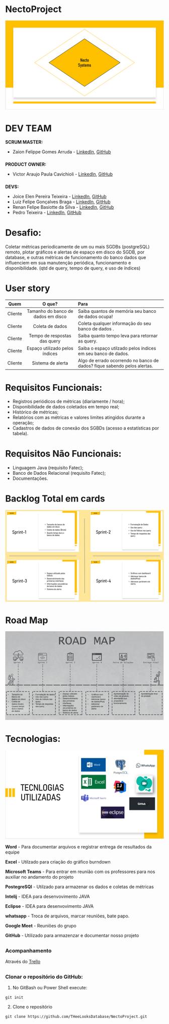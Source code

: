 <h1>NectoProject</h1>

<p align="center">
  <img src="https://github.com/THeeLooksDatabase/NectoProject/blob/main/docs/logofinal.PNG">
  
<h1 align="left">DEV TEAM</h1>
 
<strong>SCRUM MASTER:</strong>
- Zaion Felippe Gomes Arruda - [LinkedIn](https://www.linkedin.com/in/zaion-gomes-b17657214/), [GitHub](https://github.com/ZaionKun)
###
<strong>PRODUCT OWNER:</strong>
- Victor Araujo Paula Cavichioli - [LinkedIn](https://www.linkedin.com/in/victor-araujo-paula-cavichioli-9ab48418b/), [GitHub](https://github.com/VictorCavichioli)
###
<strong>DEVS:</strong>
- Joice Elen Pereira Teixeira - [LinkedIn](https://www.linkedin.com/in/joice-elen-2a6309207/), [GitHub](https://github.com/jojoka1)
- Luiz Felipe Gonçalves Braga - [LinkedIn](https://www.linkedin.com/in/luiz-felipe-gon%C3%A7alves-braga-613179200/), [GitHub](https://github.com/Obrag)
- Renan Felipe Basiotte da Silva - [LinkedIn](https://www.linkedin.com/in/renan-basiotte-b8570314a/), [GitHub](https://github.com/renanbst)
- Pedro Teixeira - [LinkedIn](https://www.linkedin.com/in/pedrolteixeira/), [GitHub](https://github.com/pedr0luis)  


<h1 align="left">Desafio:</h1>

Coletar métricas periodicamente de um ou mais SGDBs (postgreSQL) remoto, plotar gráficos e alertas de espaço em disco do SGDB, por database, e outras métricas de funcionamento do banco dados que influenciem em sua manutenção periódica, funcionamento e disponibilidade. (qtd de query, tempo de query, e uso de índices)

<h1 align="left">User story</h1>
  
  <table>
<thead>
<tr>
<th align="center">Quem</th>
<th align="center">O que?</th>
<th align="left">Para</th>
</tr>
</thead>
<tbody>
<tr>
<td align="center">Cliente</td>
<td align="center">Tamanho do banco de dados em disco</td>
<td align="left">Saiba quantos de memória seu banco de dados ocupa!</td>
</tr>
<tr>
<td align="center">Cliente</td>
<td align="center">Coleta de dados</td>
<td align="left">Coleta qualquer informação do seu banco de dados .</td>
</tr>
<tr>
<td align="center">Cliente</td>
<td align="center">Tempo de respostas das query</td>
<td align="left">Saiba quanto tempo leva para retornar as query.</td>
</tr>
<tr>
<td align="center">Cliente</td>
<td align="center">Espaço utilizado pelos índices</td>
<td align="left">Saiba o espaço utilzado pelos índices em seu banco de dados.</td>
</tr>
<tr>
<td align="center">Cliente</td>
<td align="center">Sistema de alerta</td>
<td align="left">Algo de errado ocorrendo no banco de dados? fique sabendo pelos alertas.</td>
</tr>
</tbody>
</table>

<h1 align="left">Requisitos Funcionais:</h1>

- Registros periódicos de métricas (diariamente / hora);
- Disponibilidade de dados coletados em tempo real;
- Histórico de métricas;
- Relatórios com as métricas e valores limites atingidos durante a operação;
- Cadastros de dados de conexão dos SGBDs (acesso a estatísticas por tabela).

<h1 align="left">Requisitos Não Funcionais:</h1>

- Linguagem Java (requisito Fatec);
- Banco de Dados Relacional (requisito Fatec);
- Documentações.

<h1 align="left"Tecnologias utilizadas:</h1>

<h1 align="left">Backlog Total em cards</h1>
<p align="center">
  <img src="https://github.com/THeeLooksDatabase/NectoProject/blob/main/docs/backlogeral1.PNG">

<h1 align="left">Road Map</h1>
<p align="center">
  <img src="https://github.com/THeeLooksDatabase/NectoProject/blob/main/docs/road%20map.PNG">  
  
<h1 align="left">Tecnologias:</h1>
<p align="center">
  <img src="https://github.com/THeeLooksDatabase/NectoProject/blob/main/docs/tecnologias.jpeg">

<strong>Word</strong>  - Para documentar arquivos e registrar entrega de resultados da equipe

<strong>Excel</strong>  - Utilzado para criação do gráfico burndown 

<strong>Microsoft Teams</strong>  - Para entrar em reunião com os professores para nos auxiliar no andamento do projeto

<strong>PostegreSQl</strong>  - Utilzado para armazenar os dados e coletas de métricas

<strong>Intelij</strong>  - IDEA para desenvovimento JAVA

<strong>Eclipse</strong>  - IDEA para desenvovimento JAVA

<strong>whatsapp</strong>  - Troca de arquivos, marcar reuniões, bate papo.

<strong>Google Meet</strong>  - Reuniões do grupo

<strong>GitHub</strong> - Utilizado para armazenzar e documentar nosso projeto
##

### Acompanhamento
Através do [Trello](https://trello.com/b/3aAilzlH/api)

##

### Clonar o repositório do GitHub:
1. No GitBash ou Power Shell execute:
```
git init
```
2. Clone o repositório
```
git clone https://github.com/THeeLooksDatabase/NectoProject.git
```

